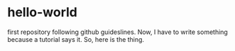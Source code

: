 # hello-world
first repository following github guideslines.
Now, I have to write something because a tutorial says it. So, here is the thing.
